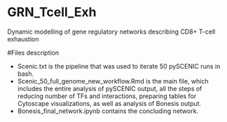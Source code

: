 # GRN_Tcell_Exh
Dynamic modelling of gene regulatory networks describing CD8+ T-cell exhaustion

#Files description
- Scenic.txt is the pipeline that was used to iterate 50 pySCENIC runs in bash. 
- Scenic_50_full_genome_new_workflow.Rmd is the main file, which includes the entire analysis of pySCENIC output, all the steps of reducing number of TFs and interactions, preparing tables for Cytoscape visualizations, as well as analysis of Bonesis output.
- Bonesis_final_network.ipynb contains the concluding network.
